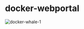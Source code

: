 # docker-webportal
![docker-whale-1](https://user-images.githubusercontent.com/61747322/129198001-8565cade-ab94-460e-8531-4152c7eeb6fd.jpg)
